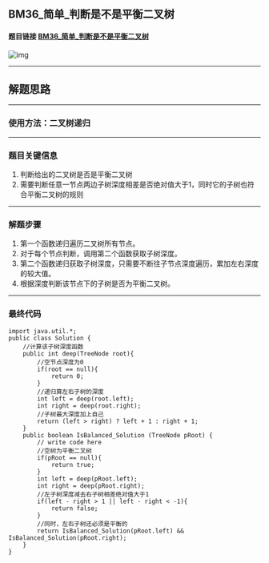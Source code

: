 ## BM36_简单_判断是不是平衡二叉树

#### 题目链接 [BM36_简单_判断是不是平衡二叉树](https://www.nowcoder.com/practice/8b3b95850edb4115918ecebdf1b4d222?tpId=295&tqId=23250&ru=/exam/interview&qru=/ta/format-top101/question-ranking&sourceUrl=%2Fexam%2Finterview%3Forder%3D0)

![img](https://i.ibb.co/gMHLdjZ/20230810133403.png)

---
## 解题思路
---
### 使用方法：二叉树递归
---
### 题目关键信息

1. 判断给出的二叉树是否是平衡二叉树
2. 需要判断任意一节点两边子树深度相差是否绝对值大于1，同时它的子树也符合平衡二叉树的规则

---
### 解题步骤

1. 第一个函数递归遍历二叉树所有节点。
2. 对于每个节点判断，调用第二个函数获取子树深度。
3. 第二个函数递归获取子树深度，只需要不断往子节点深度遍历，累加左右深度的较大值。
4. 根据深度判断该节点下的子树是否为平衡二叉树。
---

### 最终代码
```
import java.util.*;
public class Solution {
    //计算该子树深度函数
    public int deep(TreeNode root){
        //空节点深度为0
        if(root == null){
            return 0;
        }
        //递归算左右子树的深度
        int left = deep(root.left);
        int right = deep(root.right);
        //子树最大深度加上自己
        return (left > right) ? left + 1 : right + 1;
    }
    public boolean IsBalanced_Solution (TreeNode pRoot) {
        // write code here
        //空树为平衡二叉树
        if(pRoot == null){
            return true;
        }
        int left = deep(pRoot.left);
        int right = deep(pRoot.right);
        //左子树深度减去右子树相差绝对值大于1
        if(left - right > 1 || left - right < -1){
            return false;
        }
        //同时，左右子树还必须是平衡的
        return IsBalanced_Solution(pRoot.left) && IsBalanced_Solution(pRoot.right);
    }
}
```